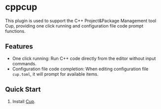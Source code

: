 # cppcup

This plugin is used to support the C++ Project&Package Management tool Cup, providing one click running and configuration file code prompt functions.

## Features
- One click running: Run C++ code directly from the editor without input commands.
- Configuration file code completion: When editing configuration file `cup.toml`, it will prompt for available items.

## Quick Start
1. Install [Cup](https://github.com/Anglebase/Cup/releases).